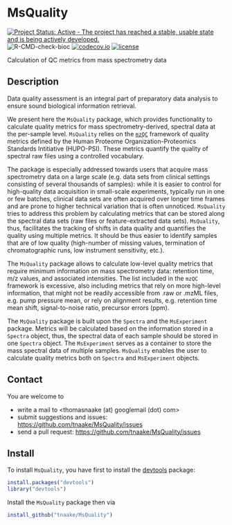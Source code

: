 # MsQuality

[![Project Status: Active - The project has reached a stable, usable state and is being actively developed.](http://www.repostatus.org/badges/latest/active.svg)](http://www.repostatus.org/#active)
![R-CMD-check-bioc](https://github.com/tnaake/MsQuality/workflows/R-CMD-check-bioc/badge.svg)
[![codecov.io](http://codecov.io/github/tnaake/MsQuality/coverage.svg?branch=master)](http://codecov.io/github/tnaake/MsQuality?branch=main)
[![license](http://img.shields.io/badge/license-GPL%20%28%3E=%203%29-brightgreen.svg?style=flat)](http://www.gnu.org/licenses/gpl-3.0.html)

Calculation of QC metrics from mass spectrometry data

## Description
Data quality assessment is an integral part of preparatory data analysis 
to ensure sound biological information retrieval. 

We present here the `MsQuality` package, which provides functionality to calculate
quality metrics for mass spectrometry-derived, spectral data at the per-sample
level. `MsQuality` relies on the [`mzQC`](https://github.com/HUPO-PSI/mzQC) 
framework of quality metrics defined by the Human Proteome 
Organization-Proteomics Standards Intitiative (HUPO-PSI). These metrics 
quantify the quality of spectral raw files using a controlled vocabulary. 

The package is especially addressed towards users that acquire 
mass spectrometry data on a large scale (e.g. data sets from clinical settings 
consisting of several thousands of samples): while it is easier to control 
for high-quality data acquisition in small-scale experiments, typically run
in one or few batches, clinical data sets are often acquired over longer 
time frames and are prone to higher technical variation that is often
unnoticed. `MsQuality` tries to address this problem by calculating metrics that
can be stored along the spectral data sets (raw files or feature-extracted 
data sets). `MsQuality`, thus, facilitates the tracking of shifts in data quality
and quantifies the quality using multiple metrics. It should be thus easier
to identify samples that are of low quality (high-number of missing values,
termination of chromatographic runs, low instrument sensitivity, etc.).

The `MsQuality` package allows to calculate low-level quality metrics that require
minimum information on mass spectrometry data: retention time, m/z values, 
and associated intensities.
The list included in the `mzQC` framework is excessive, also including 
metrics that rely on more high-level information, that might not be readily
accessible from .raw or .mzML files, e.g. pump pressure mean, or rely
on alignment results, e.g. retention time mean shift, signal-to-noise ratio,
precursor errors (ppm). 

The `MsQuality` package is built upon the `Spectra` and the `MsExperiment` package.
Metrics will be calculated based on the information stored in a 
`Spectra` object, thus, the spectral data of each sample should be stored
in one `Spectra` object. The `MsExperiment` serves as a container to 
store the mass spectral data of multiple samples. `MsQuality` enables the user
to calculate quality metrics both on `Spectra` and `MsExperiment` objects. 

## Contact 

You are welcome to 

 * write a mail to <thomasnaake (at) googlemail (dot) com> 
 * submit suggestions and issues: <https://github.com/tnaake/MsQuality/issues>
 * send a pull request: <https://github.com/tnaake/MsQuality/issues> 

## Install
To install `MsQuality`, you have first to install the [devtools](http://cran.r-project.org/web/packages/devtools/index.html) 
package: 

```r
install.packages("devtools")
library("devtools")
```

Install the `MsQuality` package then via
```r
install_github("tnaake/MsQuality")
```


